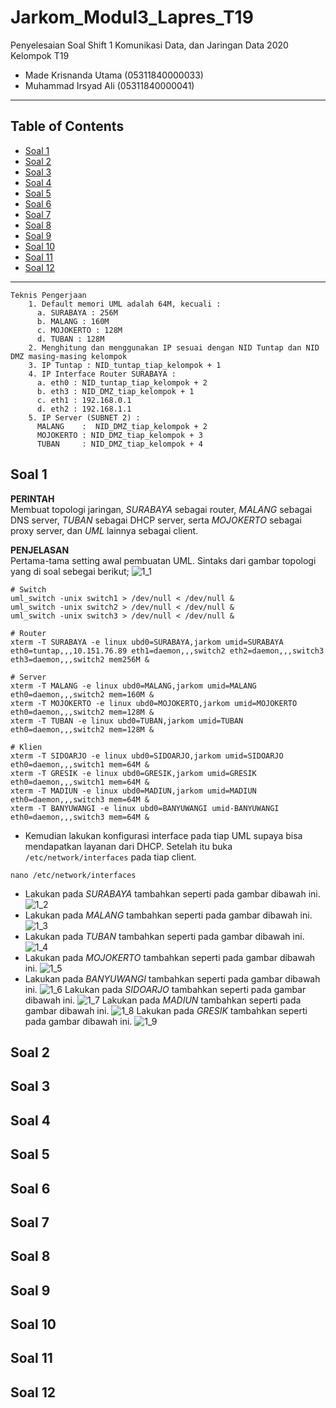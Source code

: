 # Jarkom_Modul3_Lapres_T19
Penyelesaian Soal Shift 1 Komunikasi Data, dan Jaringan Data 2020\
Kelompok T19
  * Made Krisnanda Utama (05311840000033)
  * Muhammad Irsyad Ali (05311840000041)


---
## Table of Contents
* [Soal 1](#soal-1)
* [Soal 2](#soal-2)
* [Soal 3](#soal-3)
* [Soal 4](#soal-4)
* [Soal 5](#soal-5)
* [Soal 6](#soal-6)
* [Soal 7](#soal-7)
* [Soal 8](#soal-8)
* [Soal 9](#soal-9)
* [Soal 10](#soal-10)
* [Soal 11](#soal-11)
* [Soal 12](#soal-12)
---

``` 
Teknis Pengerjaan
    1. Default memori UML adalah 64M, kecuali :
      a. SURABAYA : 256M
      b. MALANG : 160M
      c. MOJOKERTO : 128M
      d. TUBAN : 128M
    2. Menghitung dan menggunakan IP sesuai dengan NID Tuntap dan NID DMZ masing-masing kelompok
    3. IP Tuntap : NID_tuntap_tiap_kelompok + 1
    4. IP Interface Router SURABAYA :
      a. eth0 : NID_tuntap_tiap_kelompok + 2
      b. eth3 : NID_DMZ_tiap_kelompok + 1 
      c. eth1 : 192.168.0.1
      d. eth2 : 192.168.1.1
    5. IP Server (SUBNET 2) :
      MALANG    :  NID_DMZ_tiap_kelompok + 2
      MOJOKERTO : NID_DMZ_tiap_kelompok + 3
      TUBAN     : NID_DMZ_tiap_kelompok + 4
```

## Soal 1
 **PERINTAH**\
 Membuat topologi jaringan, *SURABAYA* sebagai router, *MALANG* sebagai DNS server, *TUBAN* sebagai DHCP server, serta *MOJOKERTO* sebagai proxy server, dan *UML* lainnya sebagai client.
 
 **PENJELASAN**\
 Pertama-tama setting awal pembuatan UML. Sintaks dari gambar topologi yang di soal sebegai berikut;
 ![1_1](https://github.com/krisnanda59/Jarkom_Modul3_Lapres_T19/blob/main/dokumentasi%20shift%203/nomer1_setting%20mojokerto.jpg)
 ```
 # Switch
uml_switch -unix switch1 > /dev/null < /dev/null &
uml_switch -unix switch2 > /dev/null < /dev/null &
uml_switch -unix switch3 > /dev/null < /dev/null &

# Router
xterm -T SURABAYA -e linux ubd0=SURABAYA,jarkom umid=SURABAYA eth0=tuntap,,,10.151.76.89 eth1=daemon,,,switch2 eth2=daemon,,,switch3 eth3=daemon,,,switch2 mem256M &

# Server
xterm -T MALANG -e linux ubd0=MALANG,jarkom umid=MALANG eth0=daemon,,,switch2 mem=160M &
xterm -T MOJOKERTO -e linux ubd0=MOJOKERTO,jarkom umid=MOJOKERTO eth0=daemon,,,switch2 mem=128M &
xterm -T TUBAN -e linux ubd0=TUBAN,jarkom umid=TUBAN eth0=daemon,,,switch2 mem=128M &

# Klien
xterm -T SIDOARJO -e linux ubd0=SIDOARJO,jarkom umid=SIDOARJO eth0=daemon,,,switch1 mem=64M &
xterm -T GRESIK -e linux ubd0=GRESIK,jarkom umid=GRESIK eth0=daemon,,,switch1 mem=64M &
xterm -T MADIUN -e linux ubd0=MADIUN,jarkom umid=MADIUN eth0=daemon,,,switch3 mem=64M &
xterm -T BANYUWANGI -e linux ubd0=BANYUWANGI umid-BANYUWANGI eth0=daemon,,,switch3 mem=64M &
```
* Kemudian lakukan konfigurasi interface pada tiap UML supaya bisa mendapatkan layanan dari DHCP. Setelah itu buka ```/etc/network/interfaces``` pada tiap client.
```
nano /etc/network/interfaces
```
* Lakukan pada *SURABAYA* tambahkan seperti pada gambar dibawah ini.
![1_2](https://github.com/krisnanda59/Jarkom_Modul3_Lapres_T19/blob/main/dokumentasi%20shift%203/nomer1_setting%20surabaya.jpg)
* Lakukan pada *MALANG* tambahkan seperti pada gambar dibawah ini.
![1_3]()
* Lakukan pada *TUBAN* tambahkan seperti pada gambar dibawah ini.
![1_4](https://github.com/krisnanda59/Jarkom_Modul3_Lapres_T19/blob/main/dokumentasi%20shift%203/nomer1_setting%20tuban.jpg)
* Lakukan pada *MOJOKERTO* tambahkan seperti pada gambar dibawah ini.
![1_5](https://github.com/krisnanda59/Jarkom_Modul3_Lapres_T19/blob/main/dokumentasi%20shift%203/nomer1_setting%20mojokerto.jpg)
* Lakukan pada *BANYUWANGI* tambahkan seperti pada gambar dibawah ini.
![1_6](https://github.com/krisnanda59/Jarkom_Modul3_Lapres_T19/blob/main/dokumentasi%20shift%203/nomor%203%2C4%2C5%2C6_%20konfigurasi%20client%20banyuwangi_step1.png)
Lakukan pada *SIDOARJO* tambahkan seperti pada gambar dibawah ini.
![1_7](https://github.com/krisnanda59/Jarkom_Modul3_Lapres_T19/blob/main/dokumentasi%20shift%203/nomor%203%2C4%2C5%2C6_%20konfigurasi%20client%20sidoarjo_step1.png)
Lakukan pada *MADIUN* tambahkan seperti pada gambar dibawah ini.
![1_8](https://github.com/krisnanda59/Jarkom_Modul3_Lapres_T19/blob/main/dokumentasi%20shift%203/nomor%203%2C4%2C5%2C6_%20konfigurasi%20client%20madiun_step1.png)
Lakukan pada *GRESIK* tambahkan seperti pada gambar dibawah ini.
![1_9]()

 
## Soal 2

## Soal 3

## Soal 4

## Soal 5

## Soal 6

## Soal 7

## Soal 8

## Soal 9

## Soal 10

## Soal 11

## Soal 12
